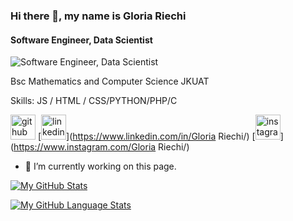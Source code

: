 ### Hi there 👋, my name is Gloria Riechi

#### Software Engineer, Data Scientist

![Software Engineer, Data Scientist](https://media.licdn.com/dms/image/D4D03AQE8EZ_MIGfDVw/profile-displayphoto-shrink_200_200/0/1679453590183?e=1689811200&v=beta&t=WpN3M3C_r8HjhdX-qVM3kXlQukHW1pY46mk0cnSJiBU)

Bsc Mathematics and Computer Science JKUAT


Skills:  JS / HTML / CSS/PYTHON/PHP/C


[<img src='https://cdn.jsdelivr.net/npm/simple-icons@3.0.1/icons/github.svg' alt='github' height='40'>](https://github.com/Gloriariechi99)  [<img src='https://cdn.jsdelivr.net/npm/simple-icons@3.0.1/icons/linkedin.svg' alt='linkedin' height='40'>](https://www.linkedin.com/in/Gloria Riechi/)  [<img src='https://cdn.jsdelivr.net/npm/simple-icons@3.0.1/icons/instagram.svg' alt='instagram' height='40'>](https://www.instagram.com/Gloria Riechi/)  


- 🔭 I’m currently working on this page. 







[![My GitHub Stats](https://github-readme-stats.vercel.app/api/?username=Gloriariechi99&count_private=true&theme=tokyonight&showicons=true)]()


[![My GitHub Language Stats](https://github-readme-stats.vercel.app/api/top-langs/?username=Gloriariechi99&langs_count=5&theme=tokyonight)]()




<!--
**Gloriariechi99/Gloriariechi99** is a ✨ _special_ ✨ repository because its `README.md` (this file) appears on your GitHub profile.



https://github-readme-stats.vercel.app/api/?username=Gloriariechi99&count_private=true&theme=tokyonight&showicons=true)
Here are some ideas to get you started:

- 🔭 I’m currently working on ...
- 🌱 I’m currently learning ...
- 👯 I’m looking to collaborate on ...
- 🤔 I’m looking for help with ...
- 💬 Ask me about ...
- 📫 How to reach me: ...
- 😄 Pronouns: ...
- ⚡ Fun fact: ...
-->
